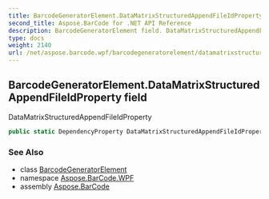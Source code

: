 ```yaml
---
title: BarcodeGeneratorElement.DataMatrixStructuredAppendFileIdProperty
second_title: Aspose.BarCode for .NET API Reference
description: BarcodeGeneratorElement field. DataMatrixStructuredAppendFileIdProperty
type: docs
weight: 2140
url: /net/aspose.barcode.wpf/barcodegeneratorelement/datamatrixstructuredappendfileidproperty/
---
```

## BarcodeGeneratorElement.DataMatrixStructuredAppendFileIdProperty field

DataMatrixStructuredAppendFileIdProperty

```csharp
public static DependencyProperty DataMatrixStructuredAppendFileIdProperty;
```

### See Also

* class [BarcodeGeneratorElement](../)
* namespace [Aspose.BarCode.WPF](../../barcodegeneratorelement/)
* assembly [Aspose.BarCode](../../../)


